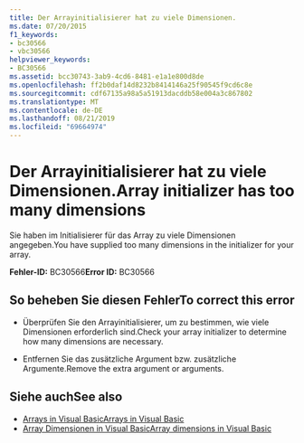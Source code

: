 ```yaml
---
title: Der Arrayinitialisierer hat zu viele Dimensionen.
ms.date: 07/20/2015
f1_keywords:
- bc30566
- vbc30566
helpviewer_keywords:
- BC30566
ms.assetid: bcc30743-3ab9-4cd6-8481-e1a1e800d8de
ms.openlocfilehash: ff2b0daf14d8232b8414146a25f90545f9cd6c8e
ms.sourcegitcommit: cdf67135a98a5a51913dacddb58e004a3c867802
ms.translationtype: MT
ms.contentlocale: de-DE
ms.lasthandoff: 08/21/2019
ms.locfileid: "69664974"
---
```

# <a name="array-initializer-has-too-many-dimensions"></a><span data-ttu-id="8b6e7-102">Der Arrayinitialisierer hat zu viele Dimensionen.</span><span class="sxs-lookup"><span data-stu-id="8b6e7-102">Array initializer has too many dimensions</span></span>
<span data-ttu-id="8b6e7-103">Sie haben im Initialisierer für das Array zu viele Dimensionen angegeben.</span><span class="sxs-lookup"><span data-stu-id="8b6e7-103">You have supplied too many dimensions in the initializer for your array.</span></span>  
  
 <span data-ttu-id="8b6e7-104">**Fehler-ID:** BC30566</span><span class="sxs-lookup"><span data-stu-id="8b6e7-104">**Error ID:** BC30566</span></span>  
  
## <a name="to-correct-this-error"></a><span data-ttu-id="8b6e7-105">So beheben Sie diesen Fehler</span><span class="sxs-lookup"><span data-stu-id="8b6e7-105">To correct this error</span></span>  
  
- <span data-ttu-id="8b6e7-106">Überprüfen Sie den Arrayinitialisierer, um zu bestimmen, wie viele Dimensionen erforderlich sind.</span><span class="sxs-lookup"><span data-stu-id="8b6e7-106">Check your array initializer to determine how many dimensions are necessary.</span></span>  
  
- <span data-ttu-id="8b6e7-107">Entfernen Sie das zusätzliche Argument bzw. zusätzliche Argumente.</span><span class="sxs-lookup"><span data-stu-id="8b6e7-107">Remove the extra argument or arguments.</span></span>  
  
## <a name="see-also"></a><span data-ttu-id="8b6e7-108">Siehe auch</span><span class="sxs-lookup"><span data-stu-id="8b6e7-108">See also</span></span>

- [<span data-ttu-id="8b6e7-109">Arrays in Visual Basic</span><span class="sxs-lookup"><span data-stu-id="8b6e7-109">Arrays in Visual Basic</span></span>](../programming-guide/language-features/arrays/index.md)
- [<span data-ttu-id="8b6e7-110">Array Dimensionen in Visual Basic</span><span class="sxs-lookup"><span data-stu-id="8b6e7-110">Array dimensions in Visual Basic</span></span>](../programming-guide/language-features/arrays/array-dimensions.md)
